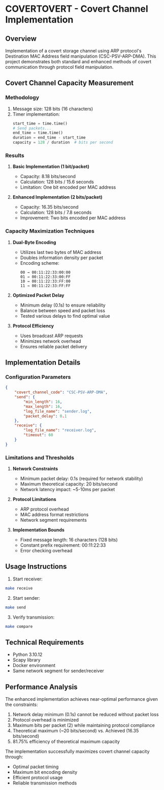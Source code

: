 # COVERTOVERT - Covert Channel Implementation

## Overview
Implementation of a covert storage channel using ARP protocol's Destination MAC Address field manipulation (CSC-PSV-ARP-DMA). This project demonstrates both standard and enhanced methods of covert communication through protocol field manipulation.

## Covert Channel Capacity Measurement

### Methodology
1. Message size: 128 bits (16 characters)
2. Timer implementation:
   ```python
   start_time = time.time()
   # Send packets...
   end_time = time.time()
   duration = end_time - start_time
   capacity = 128 / duration  # bits per second
   ```

### Results
1. **Basic Implementation (1 bit/packet)**
   - Capacity: 8.18 bits/second
   - Calculation: 128 bits / 15.6 seconds
   - Limitation: One bit encoded per MAC address

2. **Enhanced Implementation (2 bits/packet)**
   - Capacity: 16.35 bits/second
   - Calculation: 128 bits / 7.8 seconds
   - Improvement: Two bits encoded per MAC address

### Capacity Maximization Techniques
1. **Dual-Byte Encoding**
   - Utilizes last two bytes of MAC address
   - Doubles information density per packet
   - Encoding scheme:
     ```
     00 → 00:11:22:33:00:00
     01 → 00:11:22:33:00:FF
     10 → 00:11:22:33:FF:00
     11 → 00:11:22:33:FF:FF
     ```

2. **Optimized Packet Delay**
   - Minimum delay (0.1s) to ensure reliability
   - Balance between speed and packet loss
   - Tested various delays to find optimal value

3. **Protocol Efficiency**
   - Uses broadcast ARP requests
   - Minimizes network overhead
   - Ensures reliable packet delivery

## Implementation Details

### Configuration Parameters
```json
{
    "covert_channel_code": "CSC-PSV-ARP-DMA",
    "send": {
        "min_length": 16,
        "max_length": 16,
        "log_file_name": "sender.log",
        "packet_delay": 0.1
    },
    "receive": {
        "log_file_name": "receiver.log",
        "timeout": 60
    }
}
```

### Limitations and Thresholds
1. **Network Constraints**
   - Minimum packet delay: 0.1s (required for network stability)
   - Maximum theoretical capacity: 20 bits/second
   - Network latency impact: ~5-10ms per packet

2. **Protocol Limitations**
   - ARP protocol overhead
   - MAC address format restrictions
   - Network segment requirements

3. **Implementation Bounds**
   - Fixed message length: 16 characters (128 bits)
   - Constant prefix requirement: 00:11:22:33
   - Error checking overhead

## Usage Instructions
1. Start receiver:
```bash
make receive
```

2. Start sender:
```bash
make send
```

3. Verify transmission:
```bash
make compare
```

## Technical Requirements
- Python 3.10.12
- Scapy library
- Docker environment
- Same network segment for sender/receiver

## Performance Analysis
The enhanced implementation achieves near-optimal performance given the constraints:
1. Network delay minimum (0.1s) cannot be reduced without packet loss
2. Protocol overhead is minimized
3. Maximum bits per packet (2) while maintaining protocol compliance
4. Theoretical maximum (~20 bits/second) vs. Achieved (16.35 bits/second)
5. 81.75% efficiency of theoretical maximum capacity

The implementation successfully maximizes covert channel capacity through:
- Optimal packet timing
- Maximum bit encoding density
- Efficient protocol usage
- Reliable transmission methods
